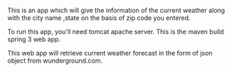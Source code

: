 This is an app which will give the information of the current weather along with the city name ,state on the basis of zip code you entered.

To run this app, you'll need tomcat apache server. This is the maven build spring 3 web app.

This web app will retrieve current weather forecast  in the form of json object from wunderground.com.